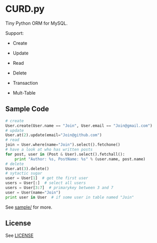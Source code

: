 CURD.py
=======

Tiny Python ORM for MySQL.

Support:

- Create

- Update

- Read

- Delete

- Transaction

- Mult-Table

Sample Code
-----------

```python
# create
User.create(User.name == "Join", User.email == "Join@gmail.com")
# update
User.at(2).update(email="Join@github.com")
# read
join = User.where(name="Join").select().fetchone()
# have a look at who has written posts
for post, user in (Post & User).select().fetchall():
    print "Author: %s, PostName: %s" % (user.name, post.name)
# delete
User.at(3).delete()
# sytactic sugar
user = User[1]  # get the first user
users = User[:]  # select all users
users = User[3:7]  # primarykey between 3 and 7
user = User(name="Join")
print user in User  # if some user in table named "Join"
```
    
See [sample/](sample/) for more.

License
-------

See [LICENSE](LICENSE)
